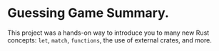 # Guessing Game Summary.

This project was a hands-on way to introduce you to many new Rust concepts: `let`, `match`, `functions`, the use of external crates, and more.